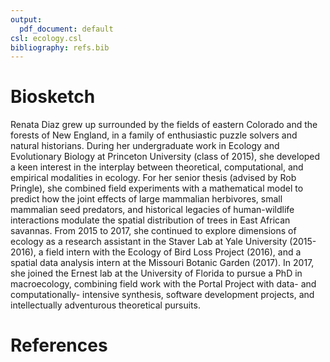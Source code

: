 ```yaml
---
output:
  pdf_document: default
csl: ecology.csl
bibliography: refs.bib
---
```


# Biosketch

Renata Diaz grew up surrounded by the fields of eastern Colorado and the forests of New England, in a family of enthusiastic puzzle solvers and natural historians. During her undergraduate work in Ecology and Evolutionary Biology at Princeton University (class of 2015), she developed a keen interest in the interplay between theoretical, computational, and empirical modalities in ecology. For her senior thesis (advised by Rob Pringle), she combined field experiments with a mathematical model to predict how the joint effects of large mammalian herbivores, small mammalian seed predators, and historical legacies of human-wildlife interactions modulate the spatial distribution of trees in East African savannas. From 2015 to 2017, she continued to explore dimensions of ecology as a research assistant in the Staver Lab at Yale University (2015-2016), a field intern with the Ecology of Bird Loss Project (2016), and a spatial data analysis intern at the Missouri Botanic Garden (2017). In 2017, she joined the Ernest lab at the University of Florida to pursue a PhD in macroecology, combining field work with the Portal Project with data- and computationally- intensive synthesis, software development projects, and intellectually adventurous theoretical pursuits.

# References
